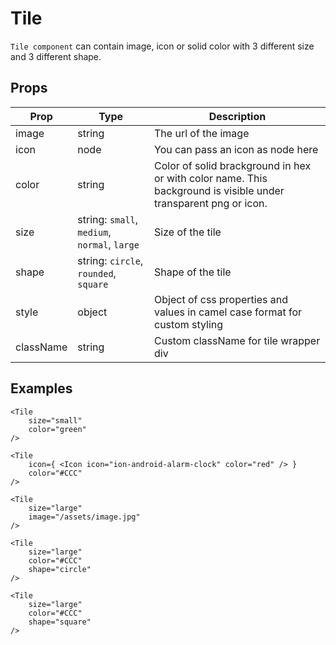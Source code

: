 # Tile

`Tile component` can contain image, icon or solid color with 3 different size and 3 different shape.

## Props

| Prop | Type | Description |
| ---- | ---- | ----------- |
| image | string | The url of the image |
| icon | node | You can pass an icon as node here |
| color | string | Color of solid brackground in hex or with color name. This background is visible under transparent png or icon.
| size | string: `small`, `medium`, `normal`, `large` | Size of the tile |
| shape | string: `circle`, `rounded`, `square` | Shape of the tile |
| style | object | Object of css properties and values in camel case format for custom styling |
| className | string | Custom className for tile wrapper div |

## Examples

```
<Tile
    size="small"
    color="green"
/>

<Tile
    icon={ <Icon icon="ion-android-alarm-clock" color="red" /> }
    color="#CCC"
/>

<Tile
    size="large"
    image="/assets/image.jpg"
/>

<Tile
    size="large"
    color="#CCC"
    shape="circle"
/>

<Tile
    size="large"
    color="#CCC"
    shape="square"
/>
```
